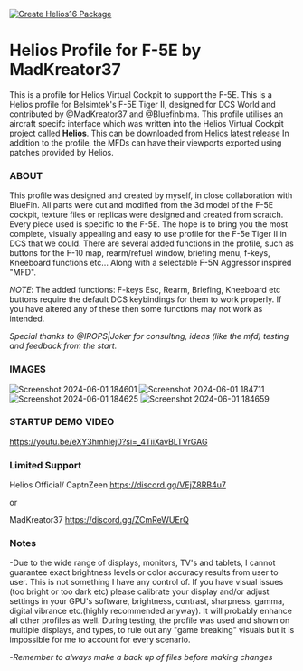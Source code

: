 [![Create Helios16 Package](https://github.com/HeliosProfiles/DCS-F-5E-Profile-by-MadKreator37/actions/workflows/BuildProfilePackage.yml/badge.svg)](https://github.com/HeliosProfiles/DCS-F-5E-Profile-by-MadKreator37/actions/workflows/BuildProfilePackage.yml)
# Helios Profile for F-5E by MadKreator37
This is a profile for Helios Virtual Cockpit to support the F-5E.
This is a Helios profile for Belsimtek's F-5E Tiger II, designed for DCS World and contributed by @MadKreator37 and @Bluefinbima. 
This profile utilises an aircraft specifc interface which was written into the Helios Virtual Cockpit project called **Helios**.  This can be downloaded from [Helios latest release](https://github.com/HeliosVirtualCockpit/Helios/releases/latest)
In addition to the profile, the MFDs can have their viewports exported using patches provided by Helios.

### ABOUT
This profile was designed and created by myself, in close collaboration with BlueFin. All parts were cut and modified from the 3d model of the F-5E cockpit, texture files or replicas were designed and created from scratch. Every piece used is specific to the F-5E.  The hope is to bring you the most complete, visually appealing and easy to use profile for the F-5e Tiger II in DCS that we could.  There are several added functions in the profile, such as buttons for the F-10 map, rearm/refuel window, briefing menu, f-keys, Kneeboard functions etc... Along with a selectable F-5N Aggressor inspired "MFD". 

*NOTE*: The added functions:  F-keys Esc, Rearm, Briefing, Kneeboard etc buttons require the default DCS keybindings for them to work properly. If you have altered any of these then some functions may not work as intended.

*Special thanks to @IROPS|Joker for consulting, ideas (like the mfd) testing and feedback from the start.* 

### IMAGES
![Screenshot 2024-06-01 184601](https://github.com/HeliosProfiles/DCS-F-5E-Profile-by-MadKreator37/assets/110797278/f04fc0b7-6c2b-46e6-a421-02c199874583)
![Screenshot 2024-06-01 184711](https://github.com/HeliosProfiles/DCS-F-5E-Profile-by-MadKreator37/assets/110797278/97d41ae2-47c2-4655-8b76-2a33e86ca7b3)
![Screenshot 2024-06-01 184625](https://github.com/HeliosProfiles/DCS-F-5E-Profile-by-MadKreator37/assets/110797278/69251b99-823c-48d1-994f-df3da807e5db)
![Screenshot 2024-06-01 184659](https://github.com/HeliosProfiles/DCS-F-5E-Profile-by-MadKreator37/assets/110797278/d1a71899-05c5-4c31-892a-86498c1dfd23)

###  STARTUP DEMO VIDEO

https://youtu.be/eXY3hmhIej0?si=_4TiiXavBLTVrGAG


### Limited Support

Helios Official/ CaptnZeen     https://discord.gg/VEjZ8RB4u7

or

MadKreator37  https://discord.gg/ZCmReWUErQ


### Notes

-Due to the wide range of displays, monitors, TV's and tablets,  I cannot guarantee exact brightness levels or color accuracy results from user to user. This is not something I have any control of. If you have visual issues (too bright or too dark etc)  please calibrate your display and/or adjust settings in your GPU's software, brightness, contrast, sharpness, gamma, digital vibrance etc.(highly recommended anyway). It will probably enhance all other profiles as well. During testing, the profile was used and shown on multiple displays, and types,  to rule out any "game breaking" visuals but it is impossible for me to account for every scenario.

-*Remember to always make a back up of files before making changes*
